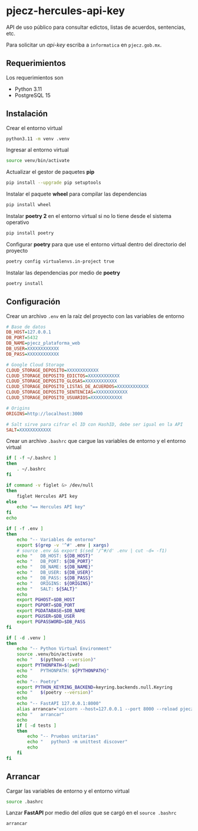 # pjecz-hercules-api-key

API de uso público para consultar edictos, listas de acuerdos, sentencias, etc.

Para solicitar un _api-key_ escriba a `informatica` en `pjecz.gob.mx`.

## Requerimientos

Los requerimientos son

- Python 3.11
- PostgreSQL 15

## Instalación

Crear el entorno virtual

```bash
python3.11 -m venv .venv
```

Ingresar al entorno virtual

```bash
source venv/bin/activate
```

Actualizar el gestor de paquetes **pip**

```bash
pip install --upgrade pip setuptools
```

Instalar el paquete **wheel** para compilar las dependencias

```bash
pip install wheel
```

Instalar **poetry 2** en el entorno virtual si no lo tiene desde el sistema operativo

```bash
pip install poetry
```

Configurar **poetry** para que use el entorno virtual dentro del directorio del proyecto

```bash
poetry config virtualenvs.in-project true
```

Instalar las dependencias por medio de **poetry**

```bash
poetry install
```

## Configuración

Crear un archivo `.env` en la raíz del proyecto con las variables de entorno

```ini
# Base de datos
DB_HOST=127.0.0.1
DB_PORT=5432
DB_NAME=pjecz_plataforma_web
DB_USER=XXXXXXXXXXXX
DB_PASS=XXXXXXXXXXXX

# Google Cloud Storage
CLOUD_STORAGE_DEPOSITO=XXXXXXXXXXXX
CLOUD_STORAGE_DEPOSITO_EDICTOS=XXXXXXXXXXXX
CLOUD_STORAGE_DEPOSITO_GLOSAS=XXXXXXXXXXXX
CLOUD_STORAGE_DEPOSITO_LISTAS_DE_ACUERDOS=XXXXXXXXXXXX
CLOUD_STORAGE_DEPOSITO_SENTENCIAS=XXXXXXXXXXXX
CLOUD_STORAGE_DEPOSITO_USUARIOS=XXXXXXXXXXXX

# Origins
ORIGINS=http://localhost:3000

# Salt sirve para cifrar el ID con HashID, debe ser igual en la API
SALT=XXXXXXXXXXXX
```

Crear un archivo `.bashrc` que cargue las variables de entorno y el entorno virtual

```bash
if [ -f ~/.bashrc ]
then
    . ~/.bashrc
fi

if command -v figlet &> /dev/null
then
    figlet Hercules API key
else
    echo "== Hercules API key"
fi
echo

if [ -f .env ]
then
    echo "-- Variables de entorno"
    export $(grep -v '^#' .env | xargs)
    # source .env && export $(sed '/^#/d' .env | cut -d= -f1)
    echo "   DB_HOST: ${DB_HOST}"
    echo "   DB_PORT: ${DB_PORT}"
    echo "   DB_NAME: ${DB_NAME}"
    echo "   DB_USER: ${DB_USER}"
    echo "   DB_PASS: ${DB_PASS}"
    echo "   ORIGINS: ${ORIGINS}"
    echo "   SALT: ${SALT}"
    echo
    export PGHOST=$DB_HOST
    export PGPORT=$DB_PORT
    export PGDATABASE=$DB_NAME
    export PGUSER=$DB_USER
    export PGPASSWORD=$DB_PASS
fi

if [ -d .venv ]
then
    echo "-- Python Virtual Environment"
    source .venv/bin/activate
    echo "   $(python3 --version)"
    export PYTHONPATH=$(pwd)
    echo "   PYTHONPATH: ${PYTHONPATH}"
    echo
    echo "-- Poetry"
    export PYTHON_KEYRING_BACKEND=keyring.backends.null.Keyring
    echo "   $(poetry --version)"
    echo
    echo "-- FastAPI 127.0.0.1:8000"
    alias arrancar="uvicorn --host=127.0.0.1 --port 8000 --reload pjecz_hercules_api_key.main:app"
    echo "   arrancar"
    echo
    if [ -d tests ]
    then
        echo "-- Pruebas unitarias"
        echo "   python3 -m unittest discover"
        echo
    fi
fi
```

## Arrancar

Cargar las variables de entorno y el entorno virtual

```bash
source .bashrc
```

Lanzar **FastAPI** por medio del _alias_ que se cargó en el `source .bashrc`

```bash
arrancar
```
